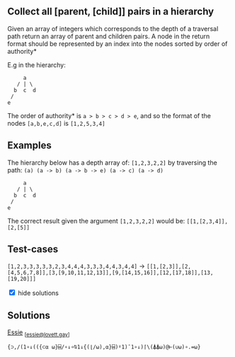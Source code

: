 <section>

# Collect all [parent, [child]] pairs in a hierarchy

Given an array of integers which corresponds to the depth of a traversal path return an array of parent and children pairs. A node in the return format should be represented by an index into the nodes sorted by order of authority\*

E.g in the hierarchy:

```
     a
   / | \
  b  c  d
 /
e
```

The order of authority\* is `a > b > c > d > e`, and so the format of the nodes `[a,b,e,c,d]` is `[1,2,5,3,4]`

</section>

<section>

# Examples

The hierarchy below has a depth array of: `[1,2,3,2,2]` by traversing the path: `(a) (a -> b) (a -> b -> e) (a -> c) (a -> d)`

```
     a
   / | \
  b  c  d
 /
e
```

The correct result given the argument `[1,2,3,2,2]` would be: `[[1,[2,3,4]],[2,[5]]`

</section>

<section>

# Test-cases

`[1,2,3,3,3,3,3,2,3,4,4,4,3,3,3,4,4,3,4,4]` -> `[[1,[2,3]],[2,[4,5,6,7,8]],[3,[9,10,11,12,13]],[9,[14,15,16]],[12,[17,18]],[13,[19,20]]]`

</section>

<input type="checkbox" checked="" />
<label for="solutions">hide solutions</label>

<section id="solutions">

# Solutions

[Essie](/home/e) <sub>[essie@lovett.gay]</sub>

```
{⊃,/(1∘↓(({⊂⍺ ⍵}⌸/∘↓∘⍉1↓{(⌊/⍵),⍺}⌸)⍤1)¯1∘↓)⌈\(⍋⍋⍵)@⊢(∪⍵)∘.=⍵}

```

</section>

